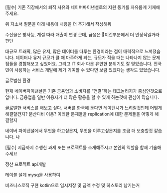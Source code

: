 \[필수] 기존 직장에서의 퇴직 사유와 네이버파이낸셜로의 지원 동기를 자유롭게 기재해주세요.

위 자소서 질문을 아래 내용에 내용을 더 추가해서 작성해줘

수산물은 방사능, 계절 따라 매출이 변경 큰데, 금융은 이런부분에서 더 안정적일거라 판단

대규모 트래픽, 많은 유저, 많은 데이터를 다루는 환경이라는 점이 매력적으로 느껴졌습니다. 데이터나 유저 규모가 클 때 마주하게 되는, 규모가 적을 때는 나타나지 않는 문제점들을 경험해보고 싶었어요. 그리고 IT 회사 다운 유연한 분위기도 잘 맞았습니다. 전국민이 사용하는 서비스 개발에 제가 기여할 수 있다면 보람 있겠다는 생각도 있었습니다.



글로벌한 환경

현재 네이버파이낸셜은 기존 금융업과 소비자를 “연결”하는 테크놀러지가 중심인것으로 압니다. 금융업을 일반 이용자가 더 많은 활용을 할 수 있게 하는것에 관심이 많습니다.




글로벌한 서비스를 해보고 싶다. 서버를 한국에 둔다면 레이턴시가 느려질것인데 어떻게 해결할건지? 분산디비 이용? 이러한 문제들을 replication에 대한 문제들을 어떻게 해결할지





네이버 파이낸셜에서 무엇을 하고싶은지, 무엇을 이루고싶은지를 조금 더 보충할것 같습니다. 나



\[필수] 지금까지 수행한 과제 또는 프로젝트를 소개해주시고 본인의 역할을 함께 기술해주세요

정산 프로젝트
api개발

테이블 설계
mysq을 사용하여

비즈니스로직 구현
kotlin으로 임시저장 및 금액 수정 및 히스토리 남기는거



